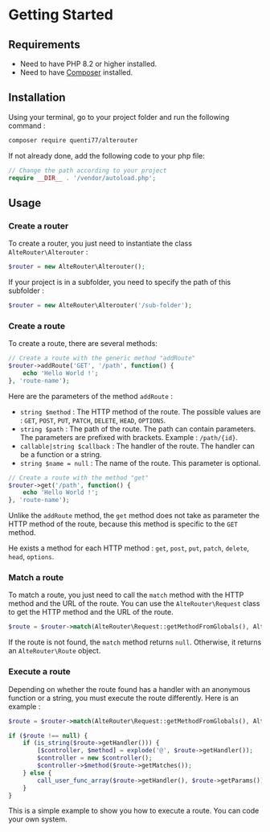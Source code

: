 # Getting Started

## Requirements

- Need to have PHP 8.2 or higher installed.
- Need to have [Composer](https://getcomposer.org/download/) installed.

## Installation

Using your terminal, go to your project folder and run the following command :

```bash
composer require quenti77/alterouter
```

If not already done, add the following code to your php file:

```php
// Change the path according to your project
require __DIR__ . '/vendor/autoload.php';
```

## Usage

### Create a router

To create a router, you just need to instantiate the class `AlteRouter\Alterouter` :

```php
$router = new AlteRouter\Alterouter();
```

If your project is in a subfolder, you need to specify the path of this subfolder :

```php
$router = new AlteRouter\Alterouter('/sub-folder');
```

### Create a route

To create a route, there are several methods:

```php
// Create a route with the generic method "addRoute"
$router->addRoute('GET', '/path', function() {
    echo 'Hello World !';
}, 'route-name');
```

Here are the parameters of the method `addRoute` :

- `string $method` : The HTTP method of the route. The possible values 
  are : `GET`, `POST`, `PUT`, `PATCH`, `DELETE`, `HEAD`, `OPTIONS`.
- `string $path` : The path of the route. The path can contain parameters. The parameters are prefixed with brackets.
  Example : `/path/{id}`.
- `callable|string $callback` : The handler of the route. The handler can be a function or a string.
- `string $name = null` : The name of the route. This parameter is optional.

```php
// Create a route with the method "get"
$router->get('/path', function() {
    echo 'Hello World !';
}, 'route-name');
```

Unlike the `addRoute` method, the `get` method does not take as parameter the HTTP method of the route, because
this method is specific to the `GET` method.

He exists a method for each HTTP method : `get`, `post`, `put`, `patch`, `delete`, `head`, `options`.

### Match a route

To match a route, you just need to call the `match` method with the HTTP method and the URL of the route. You
can use the `AlteRouter\Request` class to get the HTTP method and the URL of the route.

```php
$route = $router->match(AlteRouter\Request::getMethodFromGlobals(), AlteRouter\Request::getPathFromGlobals());
```

If the route is not found, the `match` method returns `null`. Otherwise, it returns an `AlteRouter\Route` object.

### Execute a route

Depending on whether the route found has a handler with an anonymous function or a string, you
must execute the route differently. Here is an example :

```php
$route = $router->match(AlteRouter\Request::getMethodFromGlobals(), AlteRouter\Request::getPathFromGlobals());

if ($route !== null) {
    if (is_string($route->getHandler())) {
        [$controller, $method] = explode('@', $route->getHandler());
        $controller = new $controller();
        $controller->$method($route->getMatches());
    } else {
        call_user_func_array($route->getHandler(), $route->getParams());
    }
}
```

This is a simple example to show you how to execute a route. You can code your own system.
